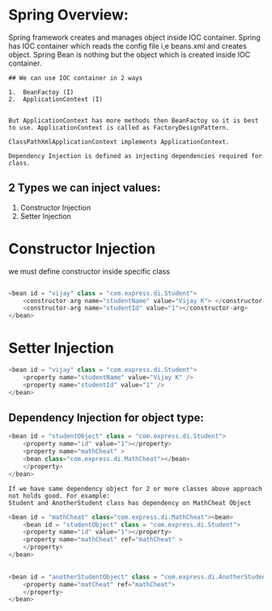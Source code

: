 # Spring Overview:

Spring framework creates and manages object inside IOC container.
	Spring has IOC container which reads the config file i,e beans.xml and creates object.
	Spring Bean is nothing but the object which is created inside IOC container.


	## We can use IOC container in 2 ways

	1. 	BeanFactoy (I)
	2.	ApplicationContext (I)


	But ApplicationContext has more methods then BeanFactoy so it is best to use. ApplicationContext is called as FactoryDesignPattern.

	ClassPathXmlApplicationContext implements ApplicationContext.

    Dependency Injection is defined as injecting dependencies required for class.

## 2 Types we can inject values:

1. Constructor Injection
2. Setter Injection

# Constructor Injection

we must define constructor inside specific class

```java

<bean id = "vijay" class = "com.express.di.Student">
	<constructor-arg name="studentName" value="Vijay K"> </constructor-arg>
	<constructor-arg name="studentId" value="1"></constructor-arg>
</bean>
```

# Setter Injection

```java
<bean id = "vijay" class = "com.express.di.Student">
	<property name="studentName" value="Vijay K" />
	<property name="studentId" value="1" />
</bean>
```

## Dependency Injection for object type:

```java
<bean id = "studentObject" class = "com.express.di.Student">
	<property name="id" value="1"></property>
	<property name="mathCheat" >
	<bean class="com.express.di.MathCheat"></bean>
	</property>
</bean>

```


	If we have same dependency object for 2 or more classes above approach not holds good. For example:
	Student and AnotherStudent class has dependency on MathCheat Object


```java
<bean id = "mathCheat" class="com.express.di.MathCheat"><bean>
	<bean id = "studentObject" class = "com.express.di.Student">
	<property name="id" value="1"></property>
	<property name="mathCheat" ref="mathCheat" >
	</property>
</bean>
	 

<bean id = "anotherStudentObject" class = "com.express.di.AnotherStudent">
	<property name="matCheat" ref="mathCheat">
	</property>
</bean>
```





